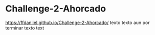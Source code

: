 # Challenge-2-Ahorcado
https://ffdaniiel.github.io/Challenge-2-Ahorcado/
texto texto aun por terminar texto text
